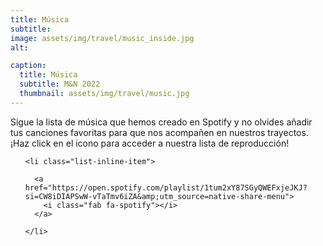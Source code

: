```yaml
---
title: Música
subtitle: 
image: assets/img/travel/music_inside.jpg
alt: 

caption:
  title: Música
  subtitle: M&N 2022
  thumbnail: assets/img/travel/music.jpg
---
```

Sigue la lista de música que hemos creado en Spotify y no olvides añadir tus canciones favoritas para que nos acompañen en nuestros trayectos. ¡Haz click en el icono para acceder a nuestra lista de reproducción!

<ul class="list-inline social-buttons">
          
    <li class="list-inline-item">
      
      <a href="https://open.spotify.com/playlist/1tum2xY87SGyQWEFxjeJKJ?si=CW8iDIAPSwW-vTaTmv6iZA&amp;utm_source=native-share-menu">
        <i class="fab fa-spotify"></i>
      </a>
      
    </li>
    
  </ul>



